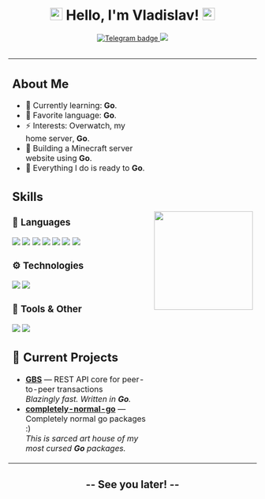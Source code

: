 <div align="center">
   <h1><img src="https://media.giphy.com/media/hvRJCLFzcasrR4ia7z/giphy.gif" width="25px"> Hello, I'm Vladislav! <img src="https://media.giphy.com/media/hvRJCLFzcasrR4ia7z/giphy.gif" width="25px"> </h1>
</div>

<div id="badges" align="center">
   <a href="https://t.me/vladislav_bezmaternih">
    <img src="https://img.shields.io/badge/Telegram-blue?logo=telegram&logoColor=white&style=for-the-badge" alt="Telegram badge"/>
   </a>
   <a href="https://github.com/tytapory/gbs">
      <img src="https://img.shields.io/badge/GitHub_gbs-View_Project-333?style=for-the-badge&logo=github">
   </a>
</div>

<br/>

<table align="center">
  <tr>
    <td>

<h2>About Me</h2>

- 🌱 Currently learning: **Go**.
- 💬 Favorite language: **Go**.
- ⚡ Interests: Overwatch, my home server, **Go**.
- 🔭 Building a Minecraft server website using **Go**.
- 🚀 Everything I do is ready to **Go**.
<h2>Skills</h2>

<h3>🧠 Languages</h3>
<p align="left">
  <img src="https://img.shields.io/badge/-Go-00ADD8?style=for-the-badge&logo=go&logoColor=white"/>
  <img src="https://img.shields.io/badge/-C-00599C?style=for-the-badge&logo=c&logoColor=white"/>
  <img src="https://img.shields.io/badge/-C++-00599C?style=for-the-badge&logo=c%2B%2B&logoColor=white"/>
  <img src="https://img.shields.io/badge/-Java-007396?style=for-the-badge&logo=openjdk&logoColor=white"/>
  <img src="https://img.shields.io/badge/-Python-3776AB?style=for-the-badge&logo=python&logoColor=white"/>
  <img src="https://img.shields.io/badge/-SQL-4479A1?style=for-the-badge&logo=postgresql&logoColor=white"/>
  <img src="https://img.shields.io/badge/-Bash-4EAA25?style=for-the-badge&logo=gnubash&logoColor=white"/>
</p>

<h3>⚙️ Technologies</h3>
<p align="left">
  <img src="https://img.shields.io/badge/-Arch_Linux-1793D1?style=for-the-badge&logo=arch-linux&logoColor=white"/>
  <img src="https://img.shields.io/badge/-Docker-2496ED?style=for-the-badge&logo=docker&logoColor=white"/>
</p>

<h3>🔧 Tools & Other</h3>
<p align="left">
  <img src="https://img.shields.io/badge/-Git-F05032?style=for-the-badge&logo=git&logoColor=white"/>
  <img src="https://img.shields.io/badge/-Markdown-000000?style=for-the-badge&logo=markdown&logoColor=white"/>
</p>
<h2>🚧 Current Projects</h2>

<ul>
  <li>
    <strong><a href="https://github.com/tytapory/gbs">GBS</a></strong> — REST API core for peer-to-peer transactions  
    <br/>
    <em>Blazingly fast. Written in <strong>Go</strong>.</em>
  </li>
  <li>
    <strong><a href="https://github.com/tytapory/completely-normal-go">completely-normal-go</a></strong> — Completely normal go packages :)
    <br/>
    <em>This is sarced art house of my most cursed <strong>Go</strong> packages.</em>
  </li>
</ul>
    </td>
    <td>
      <img src="https://media1.tenor.com/m/iIll9Rs1Wp4AAAAC/dancing-cat-dance.gif" width="200px">
    </td>
  </tr>
</table>

<div align="center">
   <h2>--  See you later!  --</h2>
</div>
